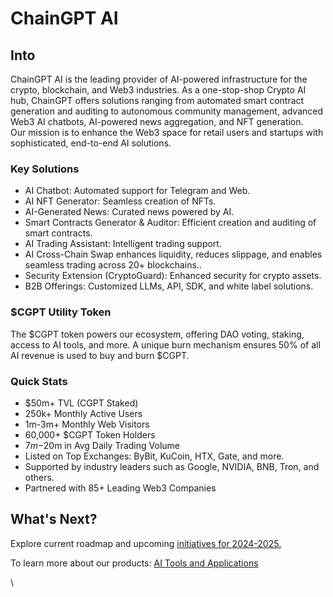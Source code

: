 # ChainGPT AI

## Into

ChainGPT AI is the leading provider of AI-powered infrastructure for the crypto, blockchain, and Web3 industries. As a one-stop-shop Crypto AI hub, ChainGPT offers solutions ranging from automated smart contract generation and auditing to autonomous community management, advanced Web3 AI chatbots, AI-powered news aggregation, and NFT generation. \
Our mission is to enhance the Web3 space for retail users and startups with sophisticated, end-to-end AI solutions.

### Key Solutions

* AI Chatbot: Automated support for Telegram and Web.
* AI NFT Generator: Seamless creation of NFTs.
* AI-Generated News: Curated news powered by AI.
* Smart Contracts Generator & Auditor: Efficient creation and auditing of smart contracts.
* AI Trading Assistant: Intelligent trading support.
* AI Cross-Chain Swap enhances liquidity, reduces slippage, and enables seamless trading across 20+ blockchains..
* Security Extension (CryptoGuard): Enhanced security for crypto assets.
* B2B Offerings: Customized LLMs, API, SDK, and white label solutions.

### $CGPT Utility Token

The $CGPT token powers our ecosystem, offering DAO voting, staking, access to AI tools, and more. A unique burn mechanism ensures 50% of all AI revenue is used to buy and burn $CGPT.

### Quick Stats

* $50m+ TVL (CGPT Staked)
* 250k+ Monthly Active Users
* 1m-3m+ Monthly Web Visitors
* 60,000+ $CGPT Token Holders
* $7m-$20m in Avg Daily Trading Volume
* Listed on Top Exchanges: ByBit, KuCoin, HTX, Gate, and more.
* Supported by industry leaders such as Google, NVIDIA, BNB, Tron, and others.
* Partnered with 85+ Leading Web3 Companies

## What's Next?

Explore current roadmap and upcoming [initiatives for 2024-2025. ](../road-map/)

To learn more about our products: [AI Tools and Applications](../../ai-tools-and-applications/ai-tools-and-applications.md)

\
